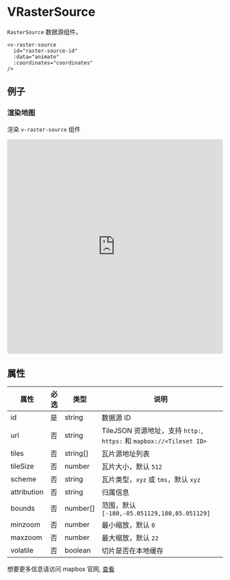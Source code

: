 # VRasterSource

`RasterSource` 数据源组件。

```
<v-raster-source
  id="raster-source-id"
  :data="animate"
  :coordinates="coordinates"
/>
```

## 例子

### 渲染地图

渲染 `v-raster-source` 组件

<iframe src="https://codesandbox.io/embed/vmap-examples-mnqjgn?fontsize=14&hidenavigation=1&initialpath=%2Fvsource%2Fvrastersource%2Fbasic&module=%2Fsrc%2Fviews%2Fvsource%2Fvrastersource%2FBasic.vue&theme=dark"
     style="width:100%; height:500px; border:0; border-radius: 4px; overflow:hidden;"
     title="vmap examples"
     allow="accelerometer; ambient-light-sensor; camera; encrypted-media; geolocation; gyroscope; hid; microphone; midi; payment; usb; vr; xr-spatial-tracking"
     sandbox="allow-forms allow-modals allow-popups allow-presentation allow-same-origin allow-scripts"
   ></iframe>

## 属性

| 属性        | 必选 | 类型     | 说明                                                                 |
| ----------- | ---- | -------- | -------------------------------------------------------------------- |
| id          | 是   | string   | 数据源 ID                                                            |
| url         | 否   | string   | TileJSON 资源地址，支持 `http:`, `https:` 和 `mapbox://<Tileset ID>` |
| tiles       | 否   | string[] | 瓦片源地址列表                                                       |
| tileSize    | 否   | number   | 瓦片大小，默认 `512`                                                 |
| scheme      | 否   | string   | 瓦片类型，`xyz` 或 `tms`，默认 `xyz`                                 |
| attribution | 否   | string   | 归属信息                                                             |
| bounds      | 否   | number[] | 范围，默认 `[-180,-85.051129,180,85.051129]`                         |
| minzoom     | 否   | number   | 最小缩放，默认 `0`                                                   |
| maxzoom     | 否   | number   | 最大缩放，默认 `22`                                                  |
| volatile    | 否   | boolean  | 切片是否在本地缓存                                                   |

想要更多信息请访问 mapbox 官网, [查看](https://docs.mapbox.com/mapbox-gl-js/style-spec/sources/#raster)
